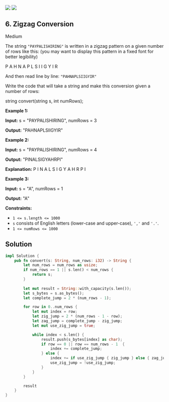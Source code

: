 [![](https://img.shields.io/github/stars/javadev/LeetCode-in-All?label=Stars&style=flat-square)](https://github.com/javadev/LeetCode-in-All)
[![](https://img.shields.io/github/forks/javadev/LeetCode-in-All?label=Fork%20me%20on%20GitHub%20&style=flat-square)](https://github.com/javadev/LeetCode-in-All/fork)

## 6\. Zigzag Conversion

Medium

The string `"PAYPALISHIRING"` is written in a zigzag pattern on a given number of rows like this: (you may want to display this pattern in a fixed font for better legibility)

P A H N A P L S I I G Y I R 

And then read line by line: `"PAHNAPLSIIGYIR"`

Write the code that will take a string and make this conversion given a number of rows:

string convert(string s, int numRows); 

**Example 1:**

**Input:** s = "PAYPALISHIRING", numRows = 3

**Output:** "PAHNAPLSIIGYIR" 

**Example 2:**

**Input:** s = "PAYPALISHIRING", numRows = 4

**Output:** "PINALSIGYAHRPI"

**Explanation:** P I N A L S I G Y A H R P I 

**Example 3:**

**Input:** s = "A", numRows = 1

**Output:** "A" 

**Constraints:**

*   `1 <= s.length <= 1000`
*   `s` consists of English letters (lower-case and upper-case), `','` and `'.'`.
*   `1 <= numRows <= 1000`

## Solution

```rust
impl Solution {
    pub fn convert(s: String, num_rows: i32) -> String {
        let num_rows = num_rows as usize;
        if num_rows == 1 || s.len() < num_rows {
            return s;
        }
        
        let mut result = String::with_capacity(s.len());
        let s_bytes = s.as_bytes();
        let complete_jump = 2 * (num_rows - 1);

        for row in 0..num_rows {
            let mut index = row;
            let zig_jump = 2 * (num_rows - 1 - row);
            let zag_jump = complete_jump - zig_jump;
            let mut use_zig_jump = true;

            while index < s.len() {
                result.push(s_bytes[index] as char);
                if row == 0 || row == num_rows - 1  {
                    index += complete_jump;
                } else {
                    index += if use_zig_jump { zig_jump } else { zag_jump };
                    use_zig_jump = !use_zig_jump;
                }
            } 
        }

        result
    }
}
```